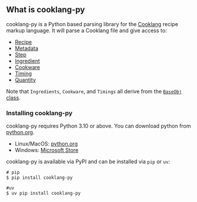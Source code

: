 ## What is cooklang-py

cooklang-py is a Python based parsing library for the [Cooklang](https://cooklang.org)
recipe markup language. It will parse a Cooklang file and give access to:

- [Recipe](recipe.md)
- [Metadata](metadata.md)
- [Step](step.md)
- [Ingredient](ingredient.md)
- [Cookware](cookware.md)
- [Timing](timing.md)
- [Quantity](quantity.md)

Note that `Ingredients`, `Cookware`, and `Timings` all derive from the
[`BaseObj` class](base_object.md).

### Installing cooklang-py

cooklang-py requires Python 3.10 or above. You can download python from [python.org](https://python.org).

- Linux/MacOS: [python.org](https://python.org)
- Windows: [Microsoft Store](https://apps.microsoft.com/store/detail/python-311/9NRWMJP3717K)

cooklang-py is available via PyPI and can be installed via `pip` or `uv`:

```shell
# pip
$ pip install cooklang-py

#uv
$ uv pip install cooklang-py
```
